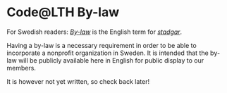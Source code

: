 Code@LTH By-law
===============

For Swedish readers: [*By-law*](https://en.wikipedia.org/wiki/By-law) is the English term for [*stadgar*](https://sv.wikipedia.org/wiki/Stadgar).

Having a by-law is a necessary requirement in order to be able to incorporate a nonprofit organization in Sweden. 
It is intended that the by-law will be publicly available here in English for public display to our members.

It is however not yet written, so check back later!
